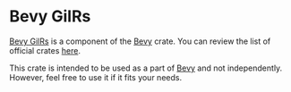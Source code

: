 # Bevy GilRs

[Bevy GilRs](https://github.com/bevyengine/bevy/tree/latest/crates/bevy_gilrs) is a component of the [Bevy](https://crates.io/crates/bevy) crate. You can review the list of official crates [here](https://github.com/bevyengine/bevy/tree/latest/crates).

This crate is intended to be used as a part of [Bevy](https://crates.io/crates/bevy) and not independently. However, feel free to use it if it fits your needs.
